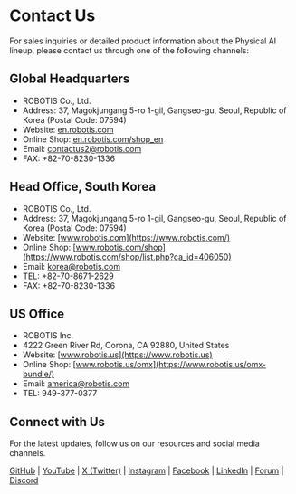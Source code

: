 # Contact Us

For sales inquiries or detailed product information about the Physical AI lineup, please contact us through one of the following channels:

## Global Headquarters
- ROBOTIS Co., Ltd.
- Address: 37, Magokjungang 5-ro 1-gil, Gangseo-gu, Seoul, Republic of Korea (Postal Code: 07594)
- Website: [en.robotis.com](https://en.robotis.com)
- Online Shop: [en.robotis.com/shop_en](https://en.robotis.com/shop_en/list.php?ca_id=406050)
- Email: contactus2@robotis.com
- FAX: +82-70-8230-1336

## Head Office, South Korea
- ROBOTIS Co., Ltd.
- Address: 37, Magokjungang 5-ro 1-gil, Gangseo-gu, Seoul, Republic of Korea (Postal Code: 07594)
- Website: [www.robotis.com](https://www.robotis.com/)
- Online Shop: [www.robotis.com/shop](https://www.robotis.com/shop/list.php?ca_id=406050)
- Email: korea@robotis.com
- TEL: +82-70-8671-2629
- FAX: +82-70-8230-1336

## US Office
- ROBOTIS Inc.
- 4222 Green River Rd, Corona, CA 92880, United States
- Website: [www.robotis.us](https://www.robotis.us)
- Online Shop: [www.robotis.us/omx](https://www.robotis.us/omx-bundle/)
- Email: america@robotis.com
- TEL: 949-377-0377

## Connect with Us
For the latest updates, follow us on our resources and social media channels.

<div class="contact-social-links">
  <a href="https://github.com/ROBOTIS-GIT/" target="_blank">GitHub</a> |
  <a href="https://www.youtube.com/@ROBOTISOpenSourceTeam" target="_blank">YouTube</a> |
  <a href="https://x.com/ROBOTISAmerica" target="_blank">X (Twitter)</a> |
  <a href="https://www.instagram.com/robotis_global/" target="_blank">Instagram</a> |
  <a href="https://www.facebook.com/robotis.company" target="_blank">Facebook</a> |
  <a href="https://www.linkedin.com/company/robotis/" target="_blank">LinkedIn</a> |
  <a href="https://forum.robotis.com/" target="_blank">Forum</a> |
  <a href="https://discord.gg/g2g52RVcQF" target="_blank">Discord</a>
</div>
